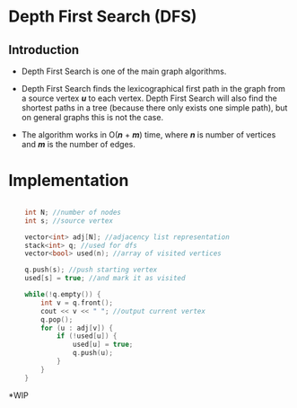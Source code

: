 # __Depth First Search (DFS)__

## __Introduction__
* Depth First Search is one of the main graph algorithms.

* Depth First Search finds the lexicographical first path in the graph from a source vertex *__u__* to each vertex. Depth First Search will also find the shortest paths in a tree (because there only exists one simple path), but on general graphs this is not the case.

* The algorithm works in O(*__n__* + *__m__*) time, where *__n__* is number of vertices and *__m__* is the number of edges.

# __Implementation__

```c++

    int N; //number of nodes
    int s; //source vertex

    vector<int> adj[N]; //adjacency list representation 
    stack<int> q; //used for dfs
    vector<bool> used(n); //array of visited vertices

    q.push(s); //push starting vertex 
    used[s] = true; //and mark it as visited

    while(!q.empty()) {
        int v = q.front();
        cout << v << " "; //output current vertex
        q.pop();
        for (u : adj[v]) {
            if (!used[u]) {
                used[u] = true;
                q.push(u);
            }   
        }
    }
``` 

*WIP